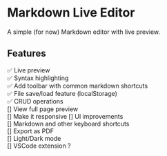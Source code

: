 # Markdown Live Editor

A simple (for now) Markdown editor with live preview.

## Features

✅ Live preview  
✅ Syntax highlighting  
✅ Add toolbar with common markdown shortcuts  
✅ File save/load feature (localStorage)  
✅ CRUD operations  
[] View full page preview  
[] Make it responsive
[] UI improvements  
[] Markdown and other keyboard shortcuts  
[] Export as PDF  
[] Light/Dark mode  
[] VSCode extension ?
